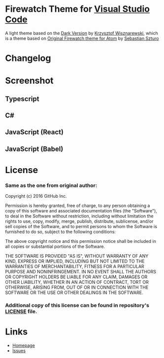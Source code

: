# Firewatch Theme for [Visual Studio Code](http://code.visualstudio.com) #

A light theme based on the [Dark Version](https://gitlab.com/ulthes/firewatch-theme-vscode) by [Krzysztof Wisznarewski](https://gitlab.com/ulthes), which is a theme based on [Original Firewatch theme for Atom](https://atom.io/themes/firewatch-syntax) by [Sebastian Szturo](https://github.com/SebastianSzturo)

# Changelog #


# Screenshot #

## Typescript ##


## C# ##


## JavaScript (React) ##


## JavaScript (Babel) ##


# License #

### Same as the one from original author: ###


Copyright (c) 2016 GitHub Inc.

Permission is hereby granted, free of charge, to any person obtaining a copy of this software and associated documentation files (the "Software"), to deal in the Software without restriction, including without limitation the rights to use, copy, modify, merge, publish, distribute, sublicense, and/or sell copies of the Software, and to permit persons to whom the Software is furnished to do so, subject to the following conditions:

The above copyright notice and this permission notice shall be included in all copies or substantial portions of the Software.

THE SOFTWARE IS PROVIDED "AS IS", WITHOUT WARRANTY OF ANY KIND, EXPRESS OR IMPLIED, INCLUDING BUT NOT LIMITED TO THE WARRANTIES OF MERCHANTABILITY, FITNESS FOR A PARTICULAR PURPOSE AND NONINFRINGEMENT. IN NO EVENT SHALL THE AUTHORS OR COPYRIGHT HOLDERS BE LIABLE FOR ANY CLAIM, DAMAGES OR OTHER LIABILITY, WHETHER IN AN ACTION OF CONTRACT, TORT OR OTHERWISE, ARISING FROM, OUT OF OR IN CONNECTION WITH THE SOFTWARE OR THE USE OR OTHER DEALINGS IN THE SOFTWARE.

### Additional copy of this license can be found in repository's [LICENSE](https://github.com/tbremer/firewatch-theme-light-vscode/blob/main/LICENSE) file. ###

# Links #

- [Homepage](https://github.com/tbremer/firewatch-theme-light-vscode)
- [Issues](https://github.com/tbremer/firewatch-theme-light-vscode/issues)